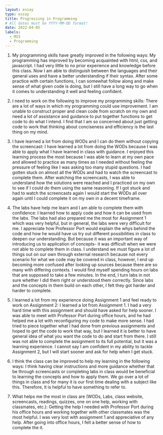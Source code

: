 ```yaml
---
layout: essay
type: essay
title: Progressing in Programming
# All dates must be YYYY-MM-DD format!
date: 2022-04-05
labels:
  - MIS
  - Programming
---
```


1.	My programming skills have greatly improved in the following ways:
My programming has improved by becoming acquainted with html, css, and javascript. I had very little to no prior experience and knowledge before this class. Now I am able to distinguish between the languages and their general uses and have a better understanding if their syntax. After some practice with certain functions, I can somewhat follow along and make sense of what given code is doing, but I still have a long way to go when it comes to understanding it well and feeling confident.
2.	I need to work on the following to improve my programming skills:
There are a lot of ways in which my programming could use improvement. I am unable to construct proper and clean code from scratch on my own and need a lot of assistance and guidance to put together functions to get code to do what I intend. I find that I am so concerned about just getting code to work that thinking about conciseness and efficiency is the last thing on my mind. 

3.	I have learned a lot from doing WODs and I can do them without copying the screencast:
I have learned a lot from doing the WODs because I was able to apply what I have learned in class with guidance. I enjoyed this learning process the most because I was able to learn at my own pace and allowed to practice as many times as I needed without feeling the pressure of feeling like I was asking too many stupid questions. I had gotten stuck on almost all the WODs and had to watch the screencast to complete them. After watching the screencasts, I was able to understand how the solutions were reached and I practiced on my own to see if I could do them using the same reasoning. If I got stuck and had to watch the screencasts again I would start the WODs all over again until I could complete it on my own in a decent timeframe.

4.	The labs have help me learn and I am able to complete them with confidence:
I learned how to apply code and how it can be used from the labs. The labs had also prepared me the most for Assignment 1 which was very helpful, but in general, the labs were very difficult for me. I appreciate how Professor Port would explain the whys behind the code and how he would have us try out different possibilities in class to deepen our understanding. But because it was an important way of introducing us to application of concepts- it was difficult when we were not able to complete them in class. I understand we must figure a lot of things out on our own through external research because not every scenario for what we code may be covered in class, however, I end up becoming more confused after looking up sources because there are so many with differing contexts. I would find myself spending hours on labs that are supposed to take a few minutes. In the end, I turn labs in not sure whether I did them right or understood them correctly. Since labs and the concepts in them build on each other, I felt they got harder and harder to complete.

5.	I learned a lot from my experience doing Assignment 1 and feel ready to work on Assignment 2:
I learned a lot from Assignment 1. I had a very hard time with this assignment and should have asked for help sooner. I was able to meet with Professor Port during office hours, and he had helped me a lot with reconfiguring my code to make more sense. I had tried to piece together what I had done from previous assignments and hoped to get the code to work that way, but I learned it is better to have general idea of what you want the code to do and start from there. I still was not able to complete the assignment to its full potential, but it was a learning experience. I cannot say I am confident in my ability to tackle Assignment 2, but I will start sooner and ask for help when I get stuck.
6.	I think the class can be improved to help my learning in the following ways:
I think having clear instructions and more guidance whether that be through screencasts or completing labs in class would be beneficial to learning the concepts and how to apply them. We go over a lot of things in class and for many it is our first time dealing with a subject like this. Therefore, it is helpful to have something to refer to.

7.	What helps me the most in class are (WODs, Labs, class website, screencasts, readings, quizzes, one on one help, working with classmates, etc.):
Getting the help I needed with Professor Port during his office hours and working together with other classmates was the most helpful. I was very lost with assignment 1 and appreciative of any help. After going into office hours, I felt a better sense of how to complete the it.

